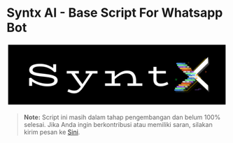 # **Syntx AI - Base Script For Whatsapp Bot**

![Syntx](logo.svg)

> **Note:** Script ini masih dalam tahap pengembangan dan belum 100% selesai. Jika Anda ingin berkontribusi atau memiliki saran, silakan kirim pesan ke [Sini](mailto:guesjis@gmail.com).
